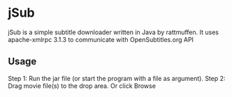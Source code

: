 jSub
=============

jSub is a simple subtitle downloader written in Java by rattmuffen.
It uses apache-xmlrpc 3.1.3 to communicate with OpenSubtitles.org API

Usage
-------

Step 1: Run the jar file (or start the program with a file as argument).
Step 2: Drag movie file(s) to the drop area. Or click Browse 
